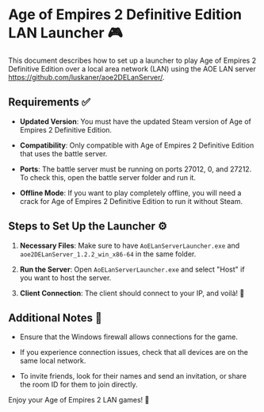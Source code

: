 # Age of Empires 2 Definitive Edition LAN Launcher 🎮

This document describes how to set up a launcher to play Age of Empires 2 Definitive Edition over a local area network (LAN) using the AOE LAN server https://github.com/luskaner/aoe2DELanServer/. 

## Requirements ✅

- **Updated Version**: You must have the updated Steam version of Age of Empires 2 Definitive Edition.
  
- **Compatibility**: Only compatible with Age of Empires 2 Definitive Edition that uses the battle server.

- **Ports**: The battle server must be running on ports 27012, 0, and 27212. To check this, open the battle server folder and run it.

- **Offline Mode**: If you want to play completely offline, you will need a crack for Age of Empires 2 Definitive Edition to run it without Steam.

## Steps to Set Up the Launcher ⚙️

1. **Necessary Files**: Make sure to have `AoELanServerLauncher.exe` and `aoe2DELanServer_1.2.2_win_x86-64` in the same folder.

2. **Run the Server**: Open `AoELanServerLauncher.exe` and select "Host" if you want to host the server.

3. **Client Connection**: The client should connect to your IP, and voilà! 🎉

## Additional Notes 📌

- Ensure that the Windows firewall allows connections for the game.
  
- If you experience connection issues, check that all devices are on the same local network.

- To invite friends, look for their names and send an invitation, or share the room ID for them to join directly.

Enjoy your Age of Empires 2 LAN games! 🏰
